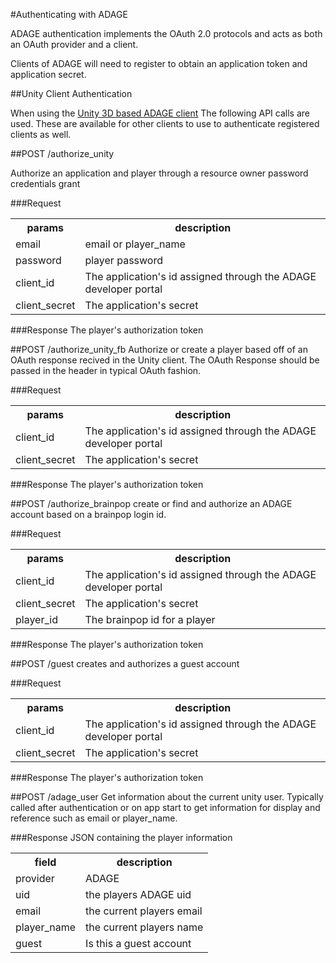 #Authenticating with ADAGE

ADAGE authentication implements the OAuth 2.0 protocols and acts as both an OAuth provider and a client.

Clients of ADAGE will need to register to obtain an application token and application secret. 

##Unity Client Authentication

When using the [Unity 3D based ADAGE client](https://github.com/wids-eria/adage_unity_client) The following API calls are used. These are available for other clients to use to authenticate registered clients as well.

##POST /authorize_unity

Authorize an application and player through a resource owner password credentials grant

###Request
<table>
    <tr> 
        <th>params</th>
        <th>description</th>
    </tr>
    <tr>
        <td>email</td>
        <td>email or player_name </td>
    </tr>
    <tr>
        <td>password</td>
        <td>player password</td>
    </tr>
     <tr>
        <td>client_id</td>
        <td>The application's id assigned through the ADAGE developer portal</td>
    </tr>
	 <tr>
        <td>client_secret</td>
        <td>The application's secret</td>
    </tr>
</table>

###Response
The player's authorization token

##POST /authorize_unity_fb
Authorize or create a player based off of an OAuth response recived in the Unity client. The OAuth Response should be passed in the header in typical OAuth fashion.

###Request
<table>
    <tr> 
        <th>params</th>
        <th>description</th>
    </tr>
    <tr>
        <td>client_id</td>
        <td>The application's id assigned through the ADAGE developer portal</td>
    </tr>
	 <tr>
        <td>client_secret</td>
        <td>The application's secret</td>
    </tr>
</table>

###Response
The player's authorization token

##POST /authorize_brainpop
create or find and authorize an ADAGE account based on a brainpop login id.

###Request
<table>
    <tr> 
        <th>params</th>
        <th>description</th>
    </tr>
    <tr>
        <td>client_id</td>
        <td>The application's id assigned through the ADAGE developer portal</td>
    </tr>
	 <tr>
        <td>client_secret</td>
        <td>The application's secret</td>
    </tr>
    <tr>
    	<td>player_id</td>
    	<td>The brainpop id for a player</td>
   	</tr>
</table>

###Response
The player's authorization token

##POST /guest
creates and authorizes a guest account

###Request
<table>
    <tr> 
        <th>params</th>
        <th>description</th>
    </tr>
    <tr>
        <td>client_id</td>
        <td>The application's id assigned through the ADAGE developer portal</td>
    </tr>
	 <tr>
        <td>client_secret</td>
        <td>The application's secret</td>
    </tr>
</table>

###Response
The player's authorization token




##POST /adage_user
Get information about the current unity user. Typically called after authentication or on app start to get information for display and reference such as email or player_name.

###Response
JSON containing the player information

<table>
    <tr> 
        <th>field</th>
        <th>description</th>
    </tr>
    <tr>
        <td>provider</td>
        <td>ADAGE</td>
    </tr>
	<tr>
        <td>uid</td>
        <td>the players ADAGE uid</td>
    </tr>
    <tr>
        <td>email</td>
        <td>the current players email</td>
    </tr>
    <tr>
        <td>player_name</td>
        <td>the current players name</td>
    </tr>
    <tr>
        <td>guest</td>
        <td>Is this a guest account</td>
    </tr>
</table>
